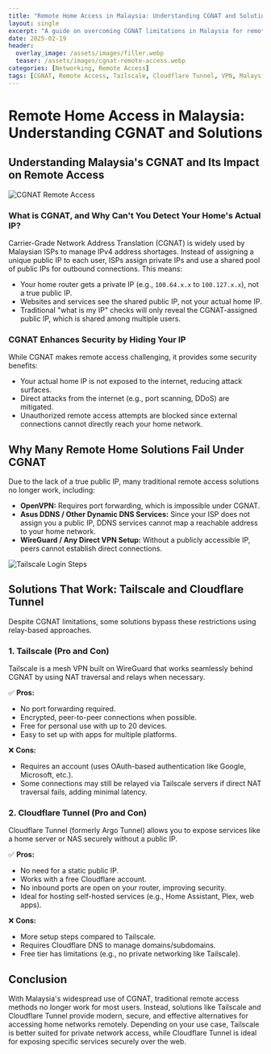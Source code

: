 ```yaml
---
title: "Remote Home Access in Malaysia: Understanding CGNAT and Solutions"
layout: single
excerpt: "A guide on overcoming CGNAT limitations in Malaysia for remote home access using Tailscale and Cloudflare Tunnel."
date: 2025-02-19
header:
  overlay_image: /assets/images/filler.webp
  teaser: /assets/images/cgnat-remote-access.webp
categories: [Networking, Remote Access]
tags: [CGNAT, Remote Access, Tailscale, Cloudflare Tunnel, VPN, Malaysia]
---
```


# Remote Home Access in Malaysia: Understanding CGNAT and Solutions

## Understanding Malaysia's CGNAT and Its Impact on Remote Access


![CGNAT Remote Access](https://raw.githubusercontent.com/mattchoo2/mattchoo2.github.io/main/assets/images/cgnat-remote-access.webp)



### What is CGNAT, and Why Can't You Detect Your Home's Actual IP?
Carrier-Grade Network Address Translation (CGNAT) is widely used by Malaysian ISPs to manage IPv4 address shortages. Instead of assigning a unique public IP to each user, ISPs assign private IPs and use a shared pool of public IPs for outbound connections. This means:

- Your home router gets a private IP (e.g., `100.64.x.x` to `100.127.x.x`), not a true public IP.
- Websites and services see the shared public IP, not your actual home IP.
- Traditional "what is my IP" checks will only reveal the CGNAT-assigned public IP, which is shared among multiple users.

### CGNAT Enhances Security by Hiding Your IP
While CGNAT makes remote access challenging, it provides some security benefits:

- Your actual home IP is not exposed to the internet, reducing attack surfaces.
- Direct attacks from the internet (e.g., port scanning, DDoS) are mitigated.
- Unauthorized remote access attempts are blocked since external connections cannot directly reach your home network.

## Why Many Remote Home Solutions Fail Under CGNAT
Due to the lack of a true public IP, many traditional remote access solutions no longer work, including:

- **OpenVPN:** Requires port forwarding, which is impossible under CGNAT.
- **Asus DDNS / Other Dynamic DNS Services:** Since your ISP does not assign you a public IP, DDNS services cannot map a reachable address to your home network.
- **WireGuard / Any Direct VPN Setup:** Without a publicly accessible IP, peers cannot establish direct connections.



![Tailscale Login Steps](https://raw.githubusercontent.com/mattchoo2/mattchoo2.github.io/main/assets/images/tailscale.webp)


## Solutions That Work: Tailscale and Cloudflare Tunnel
Despite CGNAT limitations, some solutions bypass these restrictions using relay-based approaches.

### 1. **Tailscale (Pro and Con)**
Tailscale is a mesh VPN built on WireGuard that works seamlessly behind CGNAT by using NAT traversal and relays when necessary.

✅ **Pros:**
- No port forwarding required.
- Encrypted, peer-to-peer connections when possible.
- Free for personal use with up to 20 devices.
- Easy to set up with apps for multiple platforms.

❌ **Cons:**
- Requires an account (uses OAuth-based authentication like Google, Microsoft, etc.).
- Some connections may still be relayed via Tailscale servers if direct NAT traversal fails, adding minimal latency.

### 2. **Cloudflare Tunnel (Pro and Con)**
Cloudflare Tunnel (formerly Argo Tunnel) allows you to expose services like a home server or NAS securely without a public IP.

✅ **Pros:**
- No need for a static public IP.
- Works with a free Cloudflare account.
- No inbound ports are open on your router, improving security.
- Ideal for hosting self-hosted services (e.g., Home Assistant, Plex, web apps).

❌ **Cons:**
- More setup steps compared to Tailscale.
- Requires Cloudflare DNS to manage domains/subdomains.
- Free tier has limitations (e.g., no private networking like Tailscale).

## Conclusion
With Malaysia's widespread use of CGNAT, traditional remote access methods no longer work for most users. Instead, solutions like Tailscale and Cloudflare Tunnel provide modern, secure, and effective alternatives for accessing home networks remotely. Depending on your use case, Tailscale is better suited for private network access, while Cloudflare Tunnel is ideal for exposing specific services securely over the web.